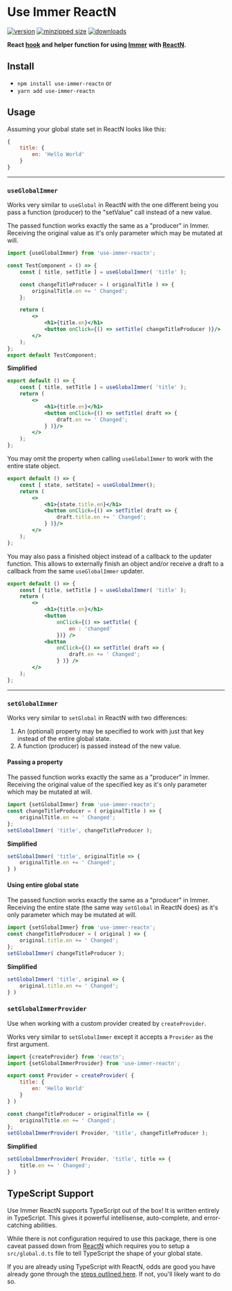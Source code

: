 # Use Immer ReactN

[![version](https://img.shields.io/npm/v/use-immer-reactn.svg)](https://www.npmjs.com/package/use-immer-reactn) [![minzipped size](https://img.shields.io/bundlephobia/minzip/use-immer-reactn.svg)](https://www.npmjs.com/package/use-immer-reactn) [![downloads](https://img.shields.io/npm/dt/use-immer-reactn.svg)](https://www.npmjs.com/package/use-immer-reactn)

**React [hook](https://reactjs.org/docs/hooks-intro.html) and helper function for using [Immer](https://github.com/mweststrate/immer) with [ReactN](https://www.npmjs.com/package/reactn).**




## Install

* `npm install use-immer-reactn` or
* `yarn add use-immer-reactn`

## Usage

Assuming your global state set in ReactN looks like this:

```js
{
	title: {
		en: 'Hello World'
	}
}
```
-------------

### `useGlobalImmer`

Works very similar to `useGlobal` in ReactN with the one different being you pass a function (producer) to the "setValue" call instead of a new value.

The passed function works exactly the same as a "producer" in Immer. Receiving the original value as it's only parameter which may be mutated at will.

```jsx harmony
import {useGlobalImmer} from 'use-immer-reactn';

const TestComponent = () => {
	const [ title, setTitle ] = useGlobalImmer( 'title' );

	const changeTitleProducer = ( originalTitle ) => {
		originalTitle.en += ' Changed';
	};

	return (
		<>
			<h1>{title.en}</h1>
			<button onClick={() => setTitle( changeTitleProducer )}/>
		</>
	);
};
export default TestComponent;
```

**Simplified**

```jsx harmony
export default () => {
	const [ title, setTitle ] = useGlobalImmer( 'title' );
	return (
		<>
			<h1>{title.en}</h1>
			<button onClick={() => setTitle( draft => {
				draft.en += ' Changed';
			} )}/>
		</>
	);
};
```

You may omit the property when calling `useGlobalImmer` to work with the entire state object.

```jsx
export default () => {
	const [ state, setState] = useGlobalImmer();
	return (
		<>
			<h1>{state.title.en}</h1>
			<button onClick={() => setTitle( draft => {
				draft.title.en += ' Changed';
			} )}/>
		</>
	);
};
```

You may also pass a finished object instead of a callback to the updater function. This allows to externally finish an object and/or receive a draft to a callback from the same `useGlobalImmer` updater.

```jsx
export default () => {
	const [ title, setTitle ] = useGlobalImmer( 'title' );
	return (
		<>
			<h1>{title.en}</h1>
			<button
				onClick={() => setTitle( {
                    en : 'changed'
                })} />
			<button
				onClick={() => setTitle( draft => {
					draft.en += ' Changed';
				} )} />
		</>
	);
};
```

--------------------------

### `setGlobalImmer`

Works very similar to `setGlobal` in ReactN with two differences:
1. An (optional) property may be specified to work with just that key instead of the entire global state.
2. A function (producer) is passed instead of the new value.

#### Passing a property
The passed function works exactly the same as a "producer" in Immer. Receiving the original value of the specified key as it's only parameter which may be mutated at will.

```js
import {setGlobalImmer} from 'use-immer-reactn';
const changeTitleProducer = ( originalTitle ) => {
    originalTitle.en += ' Changed';
};
setGlobalImmer( 'title', changeTitleProducer );
```

**Simplified**
```js
setGlobalImmer( 'title', originalTitle => {
    originalTitle.en += ' Changed';
} )
```
#### Using entire global state
The passed function works exactly the same as a "producer" in Immer. Receiving the entire state (the same way `setGlobal` in ReactN does) as it's only parameter which may be mutated at will.

```js
import {setGlobalImmer} from 'use-immer-reactn';
const changeTitleProducer = ( original ) => {
    original.title.en += ' Changed';
};
setGlobalImmer( changeTitleProducer );
```

**Simplified**
```js
setGlobalImmer( 'title', original => {
    original.title.en += ' Changed';
} )
```

### `setGlobalImmerProvider`

Use when working with a custom provider created by `createProvider`.

Works very similar to `setGlobalImmer` except it accepts a `Provider` as the first argument.

```js
import {createProvider} from 'reactn';
import {setGlobalImmerProvider} from 'use-immer-reactn';

export const Provider = createProvider( {
	title: {
		en: 'Hello World'
	}
} )

const changeTitleProducer = originalTitle => {
	originalTitle.en += ' Changed';
};
setGlobalImmerProvider( Provider, 'title', changeTitleProducer );
```

**Simplified**

```js
setGlobalImmerProvider( Provider, 'title', title => {
    title.en += ' Changed';
} )
```


## TypeScript Support

Use Immer ReactN supports TypeScript out of the box! It is written entirely in TypeScript. This gives it powerful intellisense, auto-complete, and error-catching abilities.

While there is not configuration required to use this package, there is one caveat passed down from [ReactN](https://www.npmjs.com/package/reactn) which requires you to setup a `src/global.d.ts` file to tell TypeScript the shape of your global state.

If you are already using TypeScript with ReactN, odds are good you have already gone through the [steps outlined here](https://www.npmjs.com/package/reactn#typescript-support). If not, you'll likely want to do so.












